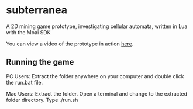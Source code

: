 subterranea
===========

A 2D mining game prototype, investigating cellular automata, written in Lua with the Moai SDK

You can view a video of the prototype in action [here](https://www.youtube.com/watch?v=SybIg2TI5N8).

Running the game
---------

PC Users: Extract the folder anywhere on your computer and double click the run.bat file.

Mac Users: Extract the folder. Open a terminal and change to the extracted folder directory. Type ./run.sh
